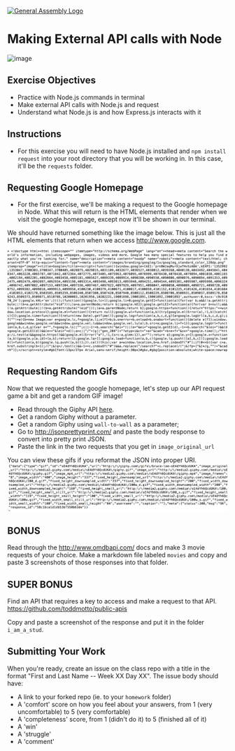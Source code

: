 [![General Assembly Logo](https://camo.githubusercontent.com/1a91b05b8f4d44b5bbfb83abac2b0996d8e26c92/687474703a2f2f692e696d6775722e636f6d2f6b6538555354712e706e67)](https://generalassemb.ly/education/web-development-immersive)

# Making External API calls with Node

![image](https://www.brainvire.com/wp-content/uploads/The-BIG-Firms-are-using-Node.Js-for-Web-and-Mobile-App.jpg)

## Exercise Objectives
* Practice with Node.js commands in terminal
* Make external API calls with Node.js and request
* Understand what Node.js is and how Express.js interacts with it

## Instructions
- For this exercise you will need to have Node.js installed and `npm install request` into your root directory that you will be working in. In this case, it'll be the `requests` folder. 

## Requesting Google Homepage

  - For the first exercise, we'll be making a request to the Google homepage in Node. What this will return is the HTML elements that render when we visit the google homepage, except now it'll be shown in our terminal. 

We should have returned something like the image below. This is just all the HTML elements that return when we access http://www.google.com.

![image](ss1.png)


## Requesting Random Gifs
Now that we requested the google homepage, let's step up our API request game a bit and get a random GIF image! 

- Read through the Giphy API [here](https://github.com/Giphy/GiphyAPI).
- Get a random Giphy without a parameter.
- Get a random Giphy using `wall-to-wall` as a parameter;
- Go to http://jsonprettyprint.com/ and paste the body response to convert into pretty print JSON. 
- Paste the link in the two requests that you get in `image_original_url`

You can view these gifs if you reformat the JSON into proper URI.
![image](ss2.png)

## **BONUS**
Read through the http://www.omdbapi.com/ docs and make 3 movie requests of your choice. Make a markdown file labeled `movies` and copy and paste 3 screenshots of those responses into that folder.


## **SUPER BONUS**
Find an API that requires a key to access and make a request to that API. 
https://github.com/toddmotto/public-apis

Copy and paste a screenshot of the response and put it in the folder `i_am_a_stud`.


## Submitting Your Work

  When you're ready, create an issue on the class repo with
  a title in the format "First and Last Name -- Week XX Day XX".
  The issue body should have:

  *   A link to your forked repo (ie. to your `homework` folder)
  *   A 'comfort' score on how you feel about your answers, from 1 (very
      uncomfortable) to 5 (very comfortable)
  *   A 'completeness' score, from 1 (didn't do it) to 5 (finished all of it)    
  *   A 'win'
  *   A 'struggle'
  *   A 'comment'
